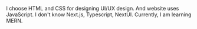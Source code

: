 I choose HTML and CSS for designing UI/UX design. And website uses JavaScript. I don't know Next.js, Typescript, NextUI. Currently, I am learning MERN.
